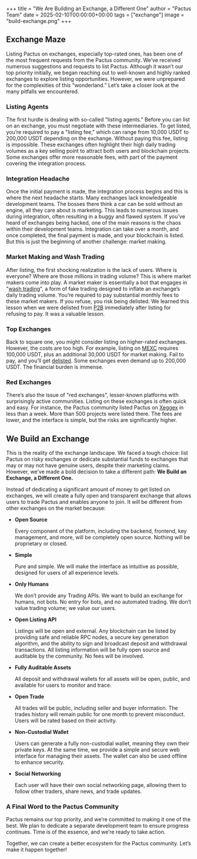 +++
title = "We Are Building an Exchange, a Different One"
author = "Pactus Team"
date = 2025-02-10T00:00:00+00:00
tags = ["exchange"]
image = "build-exchange.png"
+++

## Exchange Maze

Listing Pactus on exchanges, especially top-rated ones,
has been one of the most frequent requests from the Pactus community.
We’ve received numerous suggestions and requests to list Pactus.
Although it wasn’t our top priority initially, we began reaching out to well-known and
highly ranked exchanges to explore listing opportunities.
However, we were unprepared for the complexities of this "wonderland."
Let’s take a closer look at the many pitfalls we encountered.

### Listing Agents

The first hurdle is dealing with so-called "listing agents."
Before you can list on an exchange, you must negotiate with these intermediaries.
To get listed, you’re required to pay a "listing fee," which can range from 10,000 USDT to 200,000 USDT
depending on the exchange. Without paying this fee, listing is impossible.
These exchanges often highlight their high daily trading volumes as a key selling point to
attract both users and blockchain projects.
Some exchanges offer more reasonable fees, with part of the payment covering the integration process.

### Integration Headache

Once the initial payment is made, the integration process begins and this is where the next headache starts.
Many exchanges lack knowledgeable development teams.
The bosses there think a car can be sold without an engine, all they care about is marketing.
This leads to numerous issues during integration, often resulting in a buggy and flawed system.
If you’ve heard of exchanges being hacked, one of the main reasons is the chaos within their development teams.
Integration can take over a month, and once completed, the final payment is made, and your blockchain is listed.
But this is just the beginning of another challenge: market making.

### Market Making and Wash Trading

After listing, the first shocking realization is the lack of users. Where is everyone?
Where are those millions in trading volume?
This is where market makers come into play.
A market maker is essentially a bot that engages in
"[wash trading](https://en.wikipedia.org/wiki/Wash_trade)",
a form of fake trading designed to inflate an exchange’s daily trading volume.
You’re required to pay substantial monthly fees to these market makers.
If you refuse, you risk being delisted.
We learned this lesson when we were delisted from [P2B](https://p2pb2b.com/)
immediately after listing for refusing to pay.
It was a valuable lesson.

### Top Exchanges

Back to square one, you might consider listing on higher-rated exchanges.
However, the costs are too high.
For example, listing on [MEXC](https://www.mexc.com) requires 100,000 USDT,
plus an additional 30,000 USDT for market making.
Fail to pay, and you’ll get [delisted](https://www.mexc.com/support/sections/15425930840736).
Some exchanges even demand up to 200,000 USDT. The financial burden is immense.

### Red Exchanges

There’s also the issue of "red exchanges", lesser-known platforms with surprisingly active communities.
Listing on these exchanges is often quick and easy.
For instance, the Pactus community listed Pactus on
[Xeggex](https://pactus.org/2025/02/10/important-announcement-regarding-xeggex-exploit/) in less than a week.
More than 500 projects were listed there.
The fees are lower, and the interface is simple, but the risks are significantly higher.

## We Build an Exchange

This is the reality of the exchange landscape.
We faced a tough choice: list Pactus on risky exchanges or
dedicate substantial funds to exchanges that may or may not have genuine users, despite their marketing claims.
However, we’ve made a bold decision to take a different path:
**We Build an Exchange, a Different One.**

Instead of dedicating a significant amount of money to get listed on exchanges,
we will create a fully open and transparent exchange that allows users to trade Pactus and enables anyone to join.
It will be different from other exchanges on the market because:

- **Open Source**

  Every component of the platform, including the backend, frontend, key management,
  and more, will be completely open source.
  Nothing will be proprietary or closed.

- **Simple**

  Pure and simple.
  We will make the interface as intuitive as possible, designed for users of all experience levels.

- **Only Humans**

  We don’t provide any Trading APIs.
  We want to build an exchange for humans, not bots.
  No entry for bots, and no automated trading.
  We don’t value trading volume; we value our users.

- **Open Listing API**

  Listings will be open and external.
  Any blockchain can be listed by providing safe and reliable RPC nodes, a secure key generation algorithm, and
  the ability to sign and broadcast deposit and withdrawal transactions.
  All listing information will be fully open source and auditable by the community. No fees will be involved.

- **Fully Auditable Assets**

  All deposit and withdrawal wallets for all assets will be open, public,
  and available for users to monitor and trace.

- **Open Trade**

  All trades will be public, including seller and buyer information.
  The trades history will remain public for one month to prevent misconduct.
  Users will be rated based on their activity.

- **Non-Custodial Wallet**

  Users can generate a fully non-custodial wallet, meaning they own their private keys.
  At the same time, we provide a simple and secure web interface for managing their assets.
  The wallet can also be used offline to enhance security.

- **Social Networking**

  Each user will have their own social networking page, allowing them to follow other traders, share news,
  and trade updates.

### A Final Word to the Pactus Community

Pactus remains our top priority, and we’re committed to making it one of the best.
We plan to dedicate a separate development team to ensure progress continues.
Time is of the essence, and we’re ready to take action.

Together, we can create a better ecosystem for the Pactus community.
Let’s make it happen together!
